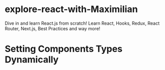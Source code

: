 # explore-react-with-Maximilian
Dive in and learn React.js from scratch! Learn React, Hooks, Redux, React Router, Next.js, Best Practices and way more!

# Setting Components Types Dynamically

